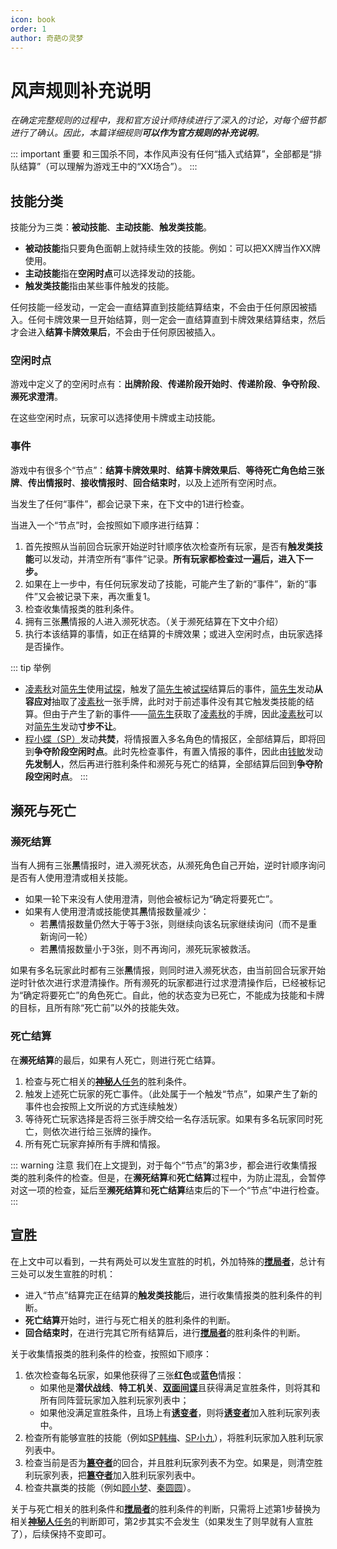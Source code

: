 ```yaml
---
icon: book
order: 1
author: 奇葩の灵梦
---
```


# 风声规则补充说明

*在确定完整规则的过程中，我和官方设计师持续进行了深入的讨论，对每个细节都进行了确认。因此，本篇详细规则**可以作为官方规则的补充说明**。*

::: important 重要
和三国杀不同，本作风声没有任何“插入式结算”，全部都是“排队结算”（可以理解为游戏王中的“XX场合”）。
:::

## 技能分类

技能分为三类：**被动技能**、**主动技能**、**触发类技能**。

- **被动技能**指只要角色面朝上就持续生效的技能。例如：可以把XX牌当作XX牌使用。
- **主动技能**指在**空闲时点**可以选择发动的技能。
- **触发类技能**指由某些事件触发的技能。

任何技能一经发动，一定会一直结算直到技能结算结束，不会由于任何原因被插入。任何卡牌效果一旦开始结算，则一定会一直结算直到卡牌效果结算结束，然后才会进入**结算卡牌效果后**，不会由于任何原因被插入。

### 空闲时点

游戏中定义了的空闲时点有：**出牌阶段**、**传递阶段开始时**、**传递阶段**、**争夺阶段**、**濒死求澄清**。

在这些空闲时点，玩家可以选择使用卡牌或主动技能。

### 事件

游戏中有很多个“节点”：**结算卡牌效果时**、**结算卡牌效果后**、**等待死亡角色给三张牌**、**传出情报时**、**接收情报时**、**回合结束时**，以及上述所有空闲时点。

当发生了任何“事件”，都会记录下来，在下文中的1进行检查。

当进入一个“节点”时，会按照如下顺序进行结算：

1. 首先按照从当前回合玩家开始逆时针顺序依次检查所有玩家，是否有**触发类技能**可以发动，并清空所有“事件”记录。**所有玩家都检查过一遍后，进入下一步。**
2. 如果在上一步中，有任何玩家发动了技能，可能产生了新的“事件”，新的“事件”又会被记录下来，再次重复1。
3. 检查收集情报类的胜利条件。
4. 拥有三张**黑**情报的人进入濒死状态。（关于濒死结算在下文中介绍）
5. 执行本该结算的事情，如正在结算的卡牌效果；或进入空闲时点，由玩家选择是否操作。

::: tip 举例
- [凌素秋](../skills/extend2.md#l-凌素秋-棋手)对[简先生](../skills/extend1.md#j-简先生-话剧演员)使用[试探](../card/card.md)，触发了[简先生](../skills/extend1.md#j-简先生-话剧演员)被[试探](../card/card.md)结算后的事件，[简先生](../skills/extend1.md#j-简先生-话剧演员)发动**从容应对**抽取了[凌素秋](../skills/extend2.md#l-凌素秋-棋手)一张手牌，此时对于前述事件没有其它触发类技能的结算。但由于产生了新的事件——[简先生](../skills/extend1.md#j-简先生-话剧演员)获取了[凌素秋](../skills/extend2.md#l-凌素秋-棋手)的手牌，因此[凌素秋](../skills/extend2.md#l-凌素秋-棋手)可以对[简先生](../skills/extend1.md#j-简先生-话剧演员)发动**寸步不让**。
- [程小蝶（SP）](../skills/extend1.md#c-程小蝶-sp-梨园义士)发动**共焚**，将情报置入多名角色的情报区，全部结算后，即将回到**争夺阶段空闲时点**。此时先检查事件，有置入情报的事件，因此由[钱敏](../skills/extend1.md#q-钱敏-调查科员)发动**先发制人**，然后再进行胜利条件和濒死与死亡的结算，全部结算后回到**争夺阶段空闲时点**。
:::

## 濒死与死亡

### 濒死结算

当有人拥有三张**黑**情报时，进入濒死状态，从濒死角色自己开始，逆时针顺序询问是否有人使用澄清或相关技能。

- 如果一轮下来没有人使用澄清，则他会被标记为“确定将要死亡”。
- 如果有人使用澄清或技能使其**黑**情报数量减少：
  - 若**黑**情报数量仍然大于等于3张，则继续向该名玩家继续询问（而不是重新询问一轮）
  - 若**黑**情报数量小于3张，则不再询问，濒死玩家被救活。

如果有多名玩家此时都有三张**黑**情报，则同时进入濒死状态，由当前回合玩家开始逆时针依次进行求澄清操作。所有濒死的玩家都进行过求澄清操作后，已经被标记为“确定将要死亡”的角色死亡。自此，他的状态变为已死亡，不能成为技能和卡牌的目标，且所有除“死亡前”以外的技能失效。

### 死亡结算

在**濒死结算**的最后，如果有人死亡，则进行死亡结算。

1. 检查与死亡相关的[**神秘人**任务](../card/secret_task.md)的胜利条件。
2. 触发上述死亡玩家的死亡事件。（此处属于一个触发“节点”，如果产生了新的事件也会按照上文所说的方式连续触发）
3. 等待死亡玩家选择是否将三张手牌交给一名存活玩家。如果有多名玩家同时死亡，则依次进行给三张牌的操作。
4. 所有死亡玩家弃掉所有手牌和情报。

::: warning 注意
我们在上文提到，对于每个“节点”的第3步，都会进行收集情报类的胜利条件的检查。但是，在**濒死结算**和**死亡结算**过程中，为防止混乱，会暂停对这一项的检查，延后至**濒死结算**和**死亡结算**结束后的下一个“节点”中进行检查。
:::

## 宣胜

在上文中可以看到，一共有两处可以发生宣胜的时机，外加特殊的[**搅局者**](../card/secret_task.md)，总计有三处可以发生宣胜的时机：
- 进入“节点”结算完正在结算的**触发类技能**后，进行收集情报类的胜利条件的判断。
- **死亡结算**开始时，进行与死亡相关的胜利条件的判断。
- **回合结束时**，在进行完其它所有结算后，进行[**搅局者**](../card/secret_task.md)的胜利条件的判断。

关于收集情报类的胜利条件的检查，按照如下顺序：
1. 依次检查每名玩家，如果他获得了三张**红色**或**蓝色**情报：
   - 如果他是**潜伏战线**、**特工机关**、[**双面间谍**](../card/secret_task.md)且获得满足宣胜条件，则将其和所有同阵营玩家加入胜利玩家列表中；
   - 如果他没满足宣胜条件，且场上有[**诱变者**](../card/secret_task.md)，则将[**诱变者**](../card/secret_task.md)加入胜利玩家列表中。
2. 检查所有能够宣胜的技能（例如[SP韩梅](../skills/extend2.html#h-韩梅-sp-军统特务)、[SP小九](../skills/extend2.html#x-小九-sp-情报站长)），将胜利玩家加入胜利玩家列表中。
3. 检查当前是否为[**簒夺者**](../card/secret_task.md)的回合，并且胜利玩家列表不为空。如果是，则清空胜利玩家列表，把[**簒夺者**](../card/secret_task.md)加入胜利玩家列表中。
4. 检查共赢类的技能（例如[顾小梦](../skills/base.html#g-顾小梦-译电科科员)、[秦圆圆](../skills/extend1.html#q-秦圆圆-风尘侠女)）。

关于与死亡相关的胜利条件和[**搅局者**](../card/secret_task.md)的胜利条件的判断，只需将上述第1步替换为相关[**神秘人**任务](../card/secret_task.md)的判断即可，第2步其实不会发生（如果发生了则早就有人宣胜了），后续保持不变即可。
